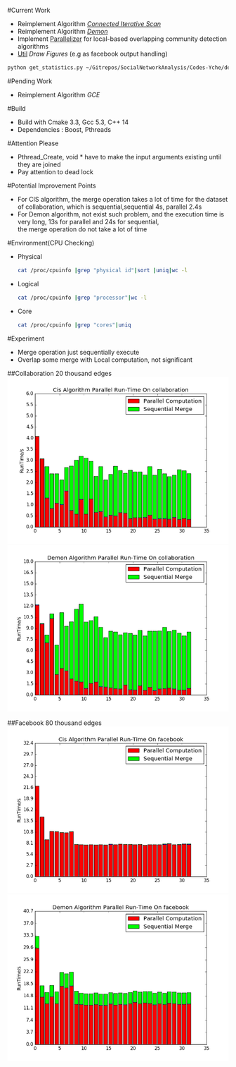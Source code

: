 #Current Work
- Reimplement Algorithm [*Connected Iterative Scan*](./test_cis.cpp)
- Reimplement Algorithm [*Demon*](./test_daemon.cpp)
- Implement [Parallelizer](./parallelizer.h) for local-based overlapping community detection algorithms
- [Util](./util) *Draw Figures*  (e.g as facebook output handling)

```zsh
python get_statistics.py ~/Gitrepos/SocialNetworkAnalysis/Codes-Yche/demo_output_files/  facebook
```
#Pending Work
- Reimplement Algorithm *GCE*

#Build
- Build with Cmake 3.3, Gcc 5.3, C++ 14
- Dependencies : Boost, Pthreads

#Attention Please
- Pthread_Create, void * have to make the input arguments existing until they are joined  
- Pay attention to dead lock  

#Potential Improvement Points
- For CIS algorithm, the merge operation takes a lot of time for the dataset of collaboration, which is sequential,sequential 4s, parallel 2.4s    
- For Demon algorithm, not exist such problem, and the execution time is very long, 13s for parallel and 24s for sequential,  
the merge operation do not take a lot of time

#Environment(CPU Checking)
- Physical    

  ```zsh
  cat /proc/cpuinfo |grep "physical id"|sort |uniq|wc -l  
  ```
- Logical    

  ```zsh
  cat /proc/cpuinfo |grep "processor"|wc -l
  ```
- Core   

  ```zsh
  cat /proc/cpuinfo |grep "cores"|uniq
  ```

#Experiment
- Merge operation just sequentially execute  
- Overlap some merge with Local computation, not significant  

##Collaboration 20 thousand edges
![CisExp](./images/collaboration_cis_v1.png)  
![DemonExp](./images/collaboration_demon_v1.png)  

##Facebook 80 thousand edges
![CisExp_Facebook](./images/facebook_cis_v1.png)  
![DemonExp_Facebook](./images/facebook_demon_v1.png)  
